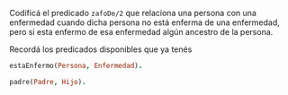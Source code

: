 Codificá el predicado `zafoDe/2` que relaciona una persona con una enfermedad cuando dicha persona no está enferma de una enfermedad, pero si esta enfermo de esa enfermedad algún ancestro de la persona.

Recordá los predicados disponibles que ya tenés

```prolog
estaEnfermo(Persona, Enfermedad).

padre(Padre, Hijo).
```